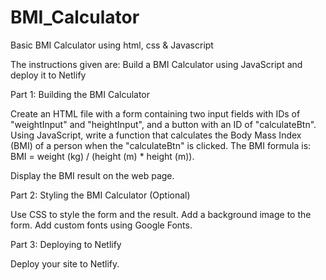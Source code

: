 # BMI_Calculator
Basic BMI Calculator using html, css &amp; Javascript

The instructions given are:
Build a BMI Calculator using JavaScript and deploy it to Netlify

Part 1: Building the BMI Calculator

Create an HTML file with a form containing two input fields with IDs of "weightInput" and "heightInput", and a button with an ID of "calculateBtn".
Using JavaScript, write a function that calculates the Body Mass Index (BMI) of a person when the "calculateBtn" is clicked.
The BMI formula is: BMI = weight (kg) / (height (m) * height (m)).

Display the BMI result on the web page.

Part 2: Styling the BMI Calculator (Optional)

Use CSS to style the form and the result.
Add a background image to the form.
Add custom fonts using Google Fonts.

Part 3: Deploying to Netlify

Deploy your site to Netlify.
